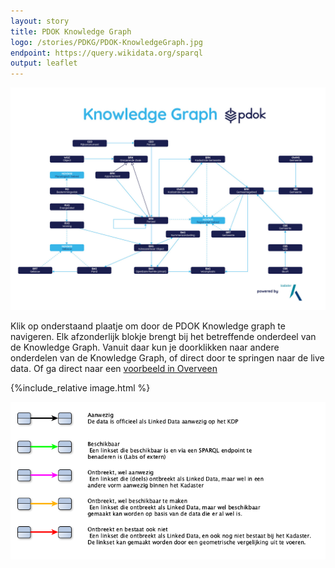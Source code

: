 ```yaml
---
layout: story
title: PDOK Knowledge Graph
logo: /stories/PDKG/PDOK-KnowledgeGraph.jpg
endpoint: https://query.wikidata.org/sparql
output: leaflet
---
```

![](/stories/PDKG/PDOK-KnowledgeGraph.jpg)

Klik op onderstaand plaatje om door de PDOK Knowledge graph te navigeren. Elk afzonderlijk blokje brengt bij het betreffende onderdeel van de Knowledge Graph. Vanuit daar kun je doorklikken naar andere onderdelen van de Knowledge Graph, of direct door te springen naar de live data. Of ga direct naar een [voorbeeld in Overveen](http://linkeddata.ordina.nl/pdkg/resource?subject=https%3A%2F%2Flinkeddata.cultureelerfgoed.nl%2Fid%2Fceo%2Frijksmonument%2F9667)

{%include_relative image.html %}

![](/stories/PDKG/legenda.png)
